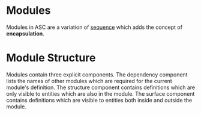 # Modules

Modules in ASC are a variation of [sequence](sequence.md) which adds the concept of **encapsulation**.

# Module Structure

Modules contain three explicit components.
The dependency component lists the names of other modules which are required for the current module's definition.
The structure component contains definitions which are only visible to entities which are also in the module.
The surface component contains definitions which are visible to entities both inside and outside the module.